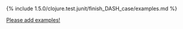 {% include 1.5.0/clojure.test.junit/finish_DASH_case/examples.md %}

[Please add examples!](https://github.com/arrdem/grimoire/edit/master/_includes/1.6.0/clojure.test.junit/finish_DASH_case/examples.md)
